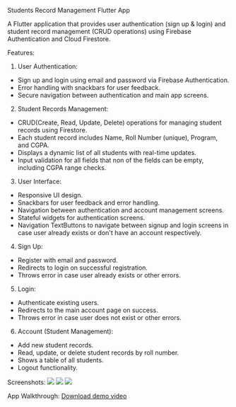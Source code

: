 Students Record Management Flutter App

A Flutter application that provides user authentication (sign up & login) and student record management (CRUD operations) using Firebase Authentication and Cloud Firestore.

Features:
 
1. User Authentication:

* Sign up and login using email and password via Firebase Authentication.
* Error handling with snackbars for user feedback.
* Secure navigation between authentication and main app screens.


2. Student Records Management:

* CRUD(Create, Read, Update, Delete) operations for managing student records using Firestore.
* Each student record includes Name, Roll Number (unique), Program, and CGPA.
* Displays a dynamic list of all students with real-time updates.
* Input validation for all fields that non of the fields can be empty, including CGPA range checks.

3. User Interface:

* Responsive UI design.
* Snackbars for user feedback and error handling.
* Navigation between authentication and account management screens.
* Stateful widgets for authentication screens.
* Navigation TextButtons to navigate between signup and login screens in case user already exists or don't have an account respectively.


4. Sign Up:

* Register with email and password.
* Redirects to login on successful registration.
* Throws error in case user already exists or other errors.

5. Login:

* Authenticate existing users.
* Redirects to the main account page on success.
* Throws error in case user does not exist or other errors.

6. Account (Student Management):

* Add new student records.
* Read, update, or delete student records by roll number.
* Shows a table of all students.
* Logout functionality.

Screenshots:
<img src="assets/images/3.png"/>
<img src="assets/images/2.png"/>
<img src="assets/images/1.png"/>

App Walkthrough:
[Download demo video](assets/videos/v1.mp4)
